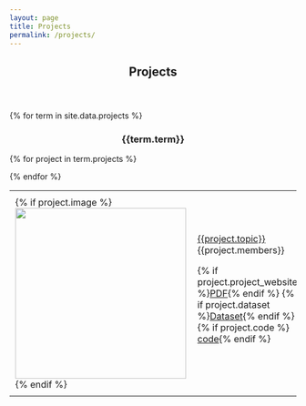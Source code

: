 ```yaml
---
layout: page
title: Projects
permalink: /projects/
---
```


  <header class="post-header">
    <h2 class="post-title">Projects</h2>
  </header> 

{% for term in site.data.projects %}
<div class ="row">

<div style="text-align:center">
<h3>{{term.term}}</h3>
</div>
</div>


<table>
{% for project in term.projects %}


  <tr><td style="padding:10px">
{% if project.image %}
<img width="300px" src="{{project.image}}"> {% endif %}
</td><td style="padding:10px">
<a class="paper" href="{{project.project_website}}">
{{project.topic}}
</a><br>
{{project.members}}<br>

{% if project.project_website %}<a class="btn btn-labeled btn-primary" href="{{project.project_website}}">PDF</a>{% endif %}
{% if project.dataset %}<a class="btn btn-labeled btn-primary" href="{{project.dataset}}">Dataset</a>{% endif %}
{% if project.code %} <a class="icon slides label label-success label-warning" href="{{project.code}}">code</a>{% endif %}
<br>

</td></tr>

{% endfor %}
</table>


